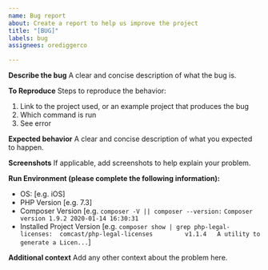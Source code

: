 ```yaml
---
name: Bug report
about: Create a report to help us improve the project
title: "[BUG]"
labels: bug
assignees: orediggerco

---
```


**Describe the bug**
A clear and concise description of what the bug is.

**To Reproduce**
Steps to reproduce the behavior:
1. Link to the project used, or an example project that produces the bug
2. Which command is run
3. See error

**Expected behavior**
A clear and concise description of what you expected to happen.

**Screenshots**
If applicable, add screenshots to help explain your problem.

**Run Environment (please complete the following information):**
- OS: [e.g. iOS]
- PHP Version [e.g. 7.3]
- Composer Version [e.g. `composer -V || composer --version:` ```Composer version 1.9.2 2020-01-14 16:30:31```
- Installed Project Version [e.g. `composer show | grep php-legal-licenses: 
comcast/php-legal-licenses         v1.1.4   A utility to generate a Licen...`]

**Additional context**
Add any other context about the problem here.
